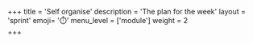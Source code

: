 +++
title = 'Self organise'
description = 'The plan for the week'
layout = 'sprint'
emoji= '⏱️'
menu_level = ['module']
weight = 2  
+++

